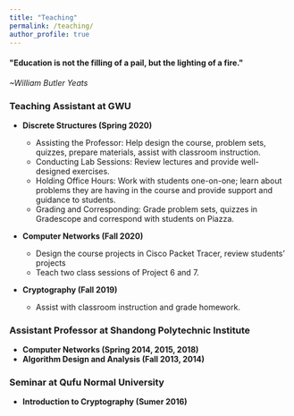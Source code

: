 ```yaml
---
title: "Teaching"
permalink: /teaching/
author_profile: true
---
```

<link href="https://fonts.googleapis.com/css?family=Comfortaa:300,400,700|Righteous" rel="stylesheet">

<h4>"Education is not the filling of a pail, but the lighting of a fire."</h4>
 
 *~William Butler Yeats*

### <i class="fa fa-fw fa-chalkboard-teacher" aria-hidden="true"></i> Teaching Assistant at GWU
* **Discrete Structures (Spring 2020)** 
  * Assisting the Professor: Help design the course, problem sets, quizzes, prepare materials, assist with classroom instruction.
  * Conducting Lab Sessions: Review lectures and provide well-designed exercises.
  * Holding Office Hours: Work with students one-on-one; learn about problems they are having in the course and provide support and guidance to students.
  * Grading and Corresponding: Grade problem sets, quizzes in Gradescope and correspond with students on Piazza.

* **Computer Networks (Fall 2020)**
  * Design the course projects in Cisco Packet Tracer, review students’ projects
  * Teach two class sessions of Project 6 and 7.

* **Cryptography (Fall 2019)**
  * Assist with classroom instruction and grade homework.

### <i class="fa fa-fw fa-chalkboard-teacher" aria-hidden="true"></i> Assistant Professor at Shandong Polytechnic Institute
* **Computer Networks (Spring 2014, 2015, 2018)**
* **Algorithm Design and Analysis (Fall 2013, 2014)**

### <i class="fa fa-fw fa-file-powerpoint" aria-hidden="true"></i> Seminar at Qufu Normal University

* **Introduction to Cryptography (Sumer 2016)** 